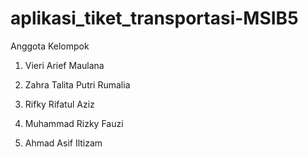 # aplikasi_tiket_transportasi-MSIB5

Anggota Kelompok

1. Vieri Arief Maulana

2. Zahra Talita Putri Rumalia

3. Rifky Rifatul Aziz

4. Muhammad Rizky Fauzi

5. Ahmad Asif Iltizam
